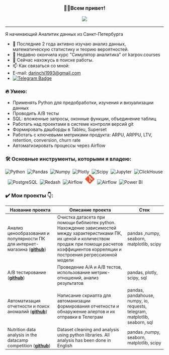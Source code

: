 ### <p align="center"> :woman_technologist:Всем привет!

<div id="header" align="center">
  <img src="https://media.giphy.com/media/v1.Y2lkPTc5MGI3NjExbTdsa2N3cm41OWo2dTc1Nmx5YnVjeTE3dWx2cjBpZXhvMTI3aHc2OCZlcD12MV9pbnRlcm5hbF9naWZfYnlfaWQmY3Q9Zw/BferOKonYOspm28AiB/giphy.gif" width="200"/>
</div>

---
Я начинающий Аналитик данных из Санкт-Петербурга
- 🔭 Последние 2 года активно изучаю анализ данных, математическую статистику и теорию вероятностей.
- 🌱 Недавно окончила курс "Симулятор аналитика" от karpov.courses
- 👯 Сейчас нахожусь в поиске работы.
- 📫 Как связаться со мной:
- E-mail: darinchi1993@gmail.com
- <div id="badges">
  <a href="https://t.me/Darinchi22">
    <img src="https://img.shields.io/badge/Telegram-blue?style=for-the-badge&logo=Telegram&logoColor=white" alt="Telegram Badge"/>
  </a>
</div>

### :fire: Умею:

- Применять Python для предобработки, изучения и визуализации данных
- Проводить А/В тесты
- SQL: вложенные запросы, оконные функции, объединение таблиц
- Работать над проектами в системе контроля версий git
- Формировать дашборды в Tableu, Superset
- Работать с ключевыми метриками продукта: ARPU, ARPPU, LTV, retention, conversion, churn rate
- Автоматизировать процессы через Airflow
  
### :hammer_and_wrench: Основные инструменты, которыми я владею:
<div>
  <img src="https://img.shields.io/badge/python-white?logo=python&style=for-the-badge" title="Python" alt="Python" height="30"/>&nbsp;
  <img src="https://img.shields.io/badge/pandas-white?logo=pandas&logoColor=blue&style=for-the-badge" title="Pandas" alt="Pandas" height="30"/>&nbsp;
  <img src="https://img.shields.io/badge/numpy-white?logo=numpy&logoColor=blue&style=for-the-badge" title="Numpy" alt="Numpy" height="30"/>&nbsp;
  <img src="https://img.shields.io/badge/plotly-white?logo=plotly&logoColor=blue&style=for-the-badge" title="Plotly" alt="Plotly" height="30"/>&nbsp;
  <img src="https://img.shields.io/badge/Scipy-white?logo=Scipy&logoColor=black&style=for-the-badge" title="Scipy" alt="Scipy" height="30"/>&nbsp;
  <img src="https://img.shields.io/badge/Jupyter_notebook-white?logo=Jupyter&style=for-the-badge" title="Jupyter" alt="Jupyter" height="30"/>&nbsp;
  <img src="https://img.shields.io/badge/Clickhouse-white?logo=Clickhouse&style=for-the-badge" title="ClickHouse" alt="ClickHouse" height="30"/>&nbsp;
  <img src="https://img.shields.io/badge/PostgreSQL-white?logo=PostgreSQL&s&style=for-the-badge" title="PostgreSQL" alt="PostgreSQL" height="30"/>&nbsp;
  <img src="https://img.shields.io/badge/redash-white?logo=redash&logoColor=black&style=for-the-badge" title="Redash" alt="Redash" height="30"/>&nbsp;
  <img src="https://img.shields.io/badge/Tableau-white?logo=Tableau&s&logoColor=yellow&style=for-the-badge" title="Airflow" alt="Airflow" height="30"/>&nbsp;
  <img src="https://github.com/devicons/devicon/blob/master/icons/git/git-original.svg" title="Git" alt="Git" height="30"/>&nbsp;
  <img src="https://img.shields.io/badge/Airflow-white?logo=Airflow&style=for-the-badge" title="Airflow" alt="Airflow" height="30"/>&nbsp;
  <img src="https://img.shields.io/badge/Power%20BI-white?logo=Power%20BI&s&logoColor=yellow&style=for-the-badge" title= "Power BI" height="30"/>&nbsp;
  
</div>


### :heavy_check_mark: Мои проекты 👇: 

|Название проекта| Описание проекта| Стек|
|----------------|-----------------|-----|
|Анализ ценообразования и популярности ПК для интернет-магазина (__[github](https://github.com/pettekaterina/internship_project)__)|Очистка датасета при помощи библиотек python. Нахождение зависимостей между характеристиками ПК, их ценой и количеством продаж при помощи расчетов коэффициентов корреляции и построения регрессионной модели|pandas ,numpy, seaborn, matplotlib, scipy|
|А/В тестирование  (__[github](https://github.com/pettekaterina/analyst_simulator)__)|Проведение А/А и А/В тестов, использование метрик-отношений, анализ результатов |pandas, plotly, scipy, sql|
|Автоматизация отчетности и поиск аномалий (__[github](https://github.com/pettekaterina/airflow-alerts)__)|Написание скриапта для автоманизации формирования отчетности и обнаружение алертов и их отправки в Телеграм |pandas, pandahouse, numpy, io, requests, telegram, matplotlib, seaborn, sql |
|Nutrition data analysis in the datacamp competition (__[github](https://github.com/pettekaterina/datacamp_competition)__)|Dataset cleaning and analysis using python libraries. All analysis has been done in English|pandas ,numpy, seaborn, matplotlib, scipy|
